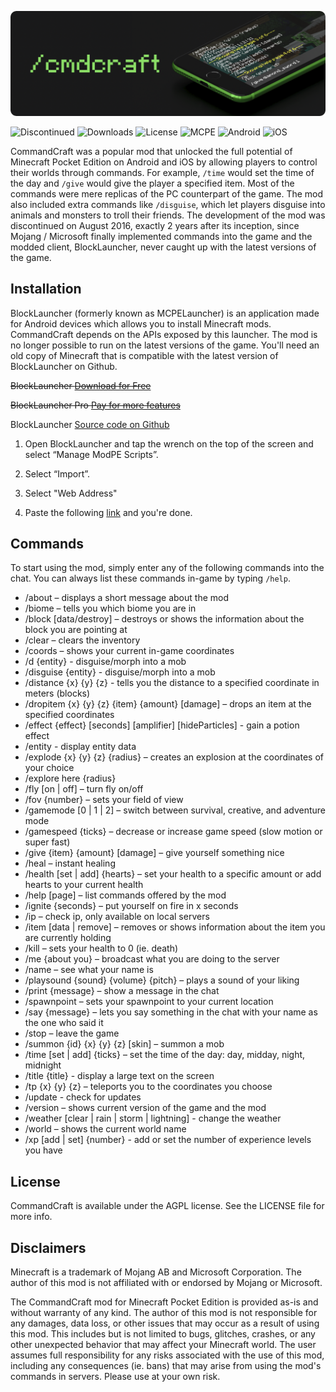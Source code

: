 ![Alt text](banner.png?raw=true  "/cmdcraft")

![Discontinued](https://img.shields.io/badge/discontinued-red)
![Downloads](https://img.shields.io/badge/downloads-16,000+-white)
![License](https://img.shields.io/badge/license-AGPL-blue)
![MCPE](https://img.shields.io/badge/mcpe-0.15.6-darkgreen)
![Android](https://img.shields.io/badge/android-blocklauncher-lightgreen)
![iOS](https://img.shields.io/badge/iOS-jailbreak-red)

CommandCraft was a popular mod that unlocked the full potential of Minecraft Pocket Edition on Android and iOS by allowing players to control their worlds through commands. For example, `/time` would set the time of the day and `/give` would give the player a specified item. Most of the commands were mere replicas of the PC counterpart of the game. The mod also included extra commands like `/disguise`, which let players disguise into animals and monsters to troll their friends. The development of the mod was discontinued on August 2016, exactly 2 years after its inception, since Mojang / Microsoft finally implemented commands into the game and the modded client, BlockLauncher, never caught up with the latest versions of the game.

## Installation

BlockLauncher (formerly known as MCPELauncher) is an application made for Android devices which allows you to install Minecraft mods. CommandCraft depends on the APIs exposed by this launcher. The mod is no longer possible to run on the latest versions of the game. You'll need an old copy of Minecraft that is compatible with the latest version of BlockLauncher on Github.

~~BlockLauncher [Download for Free](https://play.google.com/store/apps/details?id=net.zhuoweizhang.mcpelauncher)~~

~~BlockLauncher Pro [Pay for more features](https://play.google.com/store/apps/details?id=net.zhuoweizhang.mcpelauncher.pro)~~

BlockLauncher [Source code on Github](https://github.com/zhuowei/MCPELauncher)

1. Open BlockLauncher and tap the wrench on the top of the screen and select “Manage ModPE Scripts”.

3. Select “Import”.

4. Select "Web Address"

5. Paste the following [link](https://raw.githubusercontent.com/fatihbalsoy/commandcraft-mod/master/CmdCraft.js) and you're done.

## Commands ##

To start using the mod, simply enter any of the following commands into the chat. You can always list these commands in-game by typing `/help`.

- /about – displays a short message about the mod
- /biome – tells you which biome you are in
- /block [data/destroy] – destroys or shows the information about the block you are pointing at
- /clear – clears the inventory
- /coords – shows your current in-game coordinates
- /d {entity} - disguise/morph into a mob
- /disguise {entity} - disguise/morph into a mob
- /distance {x} {y} {z} - tells you the distance to a specified coordinate in meters (blocks)
- /dropitem {x} {y} {z} {item} {amount} [damage] – drops an item at the specified coordinates
- /effect {effect} [seconds] [amplifier] [hideParticles] - gain a potion effect
- /entity - display entity data
- /explode {x} {y} {z} {radius} – creates an explosion at the coordinates of your choice
- /explore here {radius}
- /fly [on | off] – turn fly on/off
- /fov {number} – sets your field of view
- /gamemode [0 | 1 | 2] – switch between survival, creative, and adventure mode
- /gamespeed {ticks} – decrease or increase game speed (slow motion or super fast)
- /give {item} {amount} [damage] – give yourself something nice
- /heal – instant healing
- /health [set | add] {hearts} – set your health to a specific amount or add hearts to your current health
- /help [page] – list commands offered by the mod
- /ignite {seconds} – put yourself on fire in x seconds
- /ip – check ip, only available on local servers
- /item [data | remove] – removes or shows information about the item you are currently holding
- /kill – sets your health to 0 (ie. death)
- /me {about you} – broadcast what you are doing to the server
- /name – see what your name is
- /playsound {sound} {volume} {pitch} – plays a sound of your liking
- /print {message} – show a message in the chat
- /spawnpoint – sets your spawnpoint to your current location
- /say {message} – lets you say something in the chat with your name as the one who said it
- /stop – leave the game
- /summon {id} {x} {y} {z} [skin] – summon a mob
- /time [set | add] {ticks} – set the time of the day: day, midday, night, midnight
- /title {title} - display a large text on the screen
- /tp {x} {y} {z} – teleports you to the coordinates you choose
- /update - check for updates
- /version – shows current version of the game and the mod
- /weather [clear | rain | storm | lightning] - change the weather
- /world – shows the current world name
- /xp [add | set] {number} - add or set the number of experience levels you have

## License

CommandCraft is available under the AGPL license. See the LICENSE file for more info.

## Disclaimers

Minecraft is a trademark of Mojang AB and Microsoft Corporation. The author of this mod is not affiliated with or endorsed by Mojang or Microsoft.

The CommandCraft mod for Minecraft Pocket Edition is provided as-is and without warranty of any kind. The author of this mod is not responsible for any damages, data loss, or other issues that may occur as a result of using this mod. This includes but is not limited to bugs, glitches, crashes, or any other unexpected behavior that may affect your Minecraft world. The user assumes full responsibility for any risks associated with the use of this mod, including any consequences (ie. bans) that may arise from using the mod's commands in servers. Please use at your own risk.
